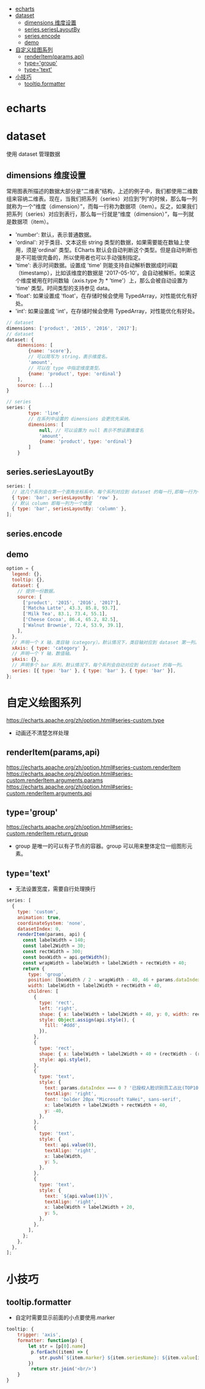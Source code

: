 <!-- TOC -->

- [echarts](#echarts)
- [dataset](#dataset)
    - [dimensions 维度设置](#dimensions-维度设置)
    - [series.seriesLayoutBy](#seriesserieslayoutby)
    - [series.encode](#seriesencode)
    - [demo](#demo)
- [自定义绘图系列](#自定义绘图系列)
    - [renderItem(params,api)](#renderitemparamsapi)
    - [type='group'](#typegroup)
    - [type='text'](#typetext)
- [小技巧](#小技巧)
    - [tooltip.formatter](#tooltipformatter)

<!-- /TOC -->

# echarts

# dataset

使用 dataset 管理数据

## dimensions 维度设置

常用图表所描述的数据大部分是“二维表”结构，上述的例子中，我们都使用二维数组来容纳二维表。现在，当我们把系列（series）对应到“列”的时候，那么每一列就称为一个“维度（dimension）”，而每一行称为数据项（item）。反之，如果我们把系列（series）对应到表行，那么每一行就是“维度（dimension）”，每一列就是数据项（item）。

- 'number': 默认，表示普通数据。
- 'ordinal': 对于类目、文本这些 string 类型的数据，如果需要能在数轴上使用，须是'ordinal' 类型。ECharts 默认会自动判断这个类型。但是自动判断也是不可能很完备的，所以使用者也可以手动强制指定。
- 'time': 表示时间数据。设置成 'time' 则能支持自动解析数据成时间戳（timestamp），比如该维度的数据是 '2017-05-10'，会自动被解析。如果这个维度被用在时间数轴（axis.type 为 \* 'time'）上，那么会被自动设置为 'time' 类型。时间类型的支持参见 data。
- 'float': 如果设置成 'float'，在存储时候会使用 TypedArray，对性能优化有好处。
- 'int': 如果设置成 'int'，在存储时候会使用 TypedArray，对性能优化有好处。

```js
// dataset
dimensions: ['product', '2015', '2016', '2017'];
// dataset
dataset: {
    dimensions: [
        {name: 'score'},
        // 可以简写为 string，表示维度名。
        'amount',
        // 可以在 type 中指定维度类型。
        {name: 'product', type: 'ordinal'}
    ],
    source: [...]
}

// series
series: {
        type: 'line',
        // 在系列中设置的 dimensions 会更优先采纳。
        dimensions: [
            null, // 可以设置为 null 表示不想设置维度名
            'amount',
            {name: 'product', type: 'ordinal'}
        ]
    }
```

## series.seriesLayoutBy

```js
series: [
  // 这几个系列会在第一个直角坐标系中，每个系列对应到 dataset 的每一行,即每一行为一个维度
  { type: 'bar', seriesLayoutBy: 'row' },
  // 默认 column 即每一列为一个维度
  { type: 'bar', seriesLayoutBy: 'column' },
];
```

## series.encode

## demo

```js
option = {
  legend: {},
  tooltip: {},
  dataset: {
    // 提供一份数据。
    source: [
      ['product', '2015', '2016', '2017'],
      ['Matcha Latte', 43.3, 85.8, 93.7],
      ['Milk Tea', 83.1, 73.4, 55.1],
      ['Cheese Cocoa', 86.4, 65.2, 82.5],
      ['Walnut Brownie', 72.4, 53.9, 39.1],
    ],
  },
  // 声明一个 X 轴，类目轴（category）。默认情况下，类目轴对应到 dataset 第一列。
  xAxis: { type: 'category' },
  // 声明一个 Y 轴，数值轴。
  yAxis: {},
  // 声明多个 bar 系列，默认情况下，每个系列会自动对应到 dataset 的每一列。
  series: [{ type: 'bar' }, { type: 'bar' }, { type: 'bar' }],
};
```

# 自定义绘图系列

https://echarts.apache.org/zh/option.html#series-custom.type

- 动画还不清楚怎样处理

## renderItem(params,api)

https://echarts.apache.org/zh/option.html#series-custom.renderItem
https://echarts.apache.org/zh/option.html#series-custom.renderItem.arguments.params
https://echarts.apache.org/zh/option.html#series-custom.renderItem.arguments.api

## type='group'

https://echarts.apache.org/zh/option.html#series-custom.renderItem.return_group

- group 是唯一的可以有子节点的容器。group 可以用来整体定位一组图形元素。

## type='text'

- 无法设置宽度，需要自行处理换行

```js
series: [
  {
    type: 'custom',
    animation: true,
    coordinateSystem: 'none',
    datasetIndex: 0,
    renderItem(params, api) {
      const labelWidth = 140;
      const label2Width = 30;
      const rectWidth = 300;
      const boxWidth = api.getWidth();
      const wrapWidth = labelWidth + label2Width + rectWidth + 40;
      return {
        type: 'group',
        position: [boxWidth / 2 - wrapWidth - 40, 46 + params.dataIndex * 30],
        width: labelWidth + label2Width + rectWidth + 40,
        children: [
          {
            type: 'rect',
            left: 'right',
            shape: { x: labelWidth + label2Width + 40, y: 0, width: rectWidth, height: 20 },
            style: Object.assign(api.style(), {
              fill: '#ddd',
            }),
          },
          {
            type: 'rect',
            shape: { x: labelWidth + label2Width + 40 + (rectWidth - (rectWidth * api.value(1)) / 100), y: 0, width: (rectWidth * api.value(1)) / 100, height: 20 },
            style: api.style(),
          },
          {
            type: 'text',
            style: {
              text: params.dataIndex === 0 ? '已授权人脸识别员工占比(TOP10)' : '',
              textAlign: 'right',
              font: 'bolder 20px "Microsoft YaHei", sans-serif',
              x: labelWidth + label2Width + rectWidth + 40,
              y: -40,
            },
          },
          {
            type: 'text',
            style: {
              text: api.value(0),
              textAlign: 'right',
              x: labelWidth,
              y: 5,
            },
          },
          {
            type: 'text',
            style: {
              text: `${api.value(1)}%`,
              textAlign: 'right',
              x: labelWidth + label2Width + 20,
              y: 5,
            },
          },
        ],
      };
    },
  },
];
```

# 小技巧

## tooltip.formatter

- 自定时需要显示前面的小点要使用.marker

```js
tooltip: {
    trigger: 'axis',
    formatter: function(p) {
        let str = [p[0].name]
         p.forEach((item) => {
            str.push(`${item.marker} ${item.seriesName}: ${item.value[item.seriesIndex + 1]}%`)
        })
         return str.join('<br/>')
    }
}
```

